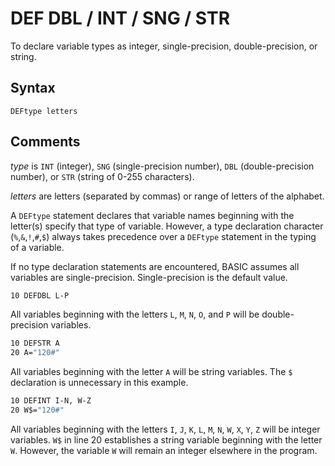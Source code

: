 # DEF DBL / INT / SNG / STR

To declare variable types as integer, single-precision, double-precision, or string.

## Syntax

`DEFtype letters`

## Comments

*type* is `INT` (integer), `SNG` (single-precision number), `DBL` (double-precision number), or `STR` (string of 0-255 characters).

*letters* are letters (separated by commas) or range of letters of the alphabet.

A `DEFtype` statement declares that variable names beginning with the letter(s) specify that type of variable. However, a type declaration character (`%`,`&`,`!`,`#`,`$`) always takes precedence over a `DEFtype` statement in the typing of a variable.

If no type declaration statements are encountered, BASIC assumes all variables are single-precision. Single-precision is the default value.

```vb
10 DEFDBL L-P
```

All variables beginning with the letters `L`, `M`, `N`, `O`, and `P` will be double-precision variables.

```vb
10 DEFSTR A
20 A="120#"
```

All variables beginning with the letter `A` will be string variables. The `$` declaration is unnecessary in this example.

```vb
10 DEFINT I-N, W-Z
20 W$="120#"
```

All variables beginning with the letters `I`, `J`, `K`, `L`, `M`, `N`, `W`, `X`, `Y`, `Z` will be integer variables. `W$` in line 20 establishes a string variable beginning with the letter `W`. However, the variable `W` will remain an integer elsewhere in the program.

